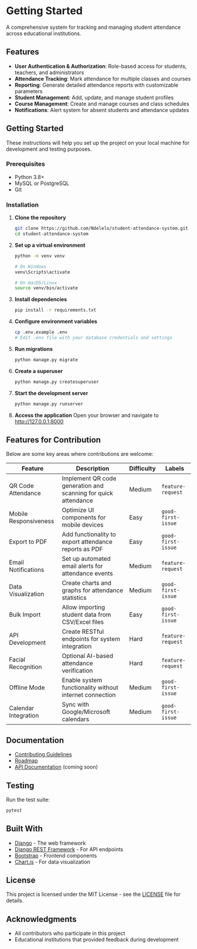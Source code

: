 # Getting Started

A comprehensive system for tracking and managing student attendance across educational institutions.

## Features

- **User Authentication & Authorization**: Role-based access for students, teachers, and administrators
- **Attendance Tracking**: Mark attendance for multiple classes and courses
- **Reporting**: Generate detailed attendance reports with customizable parameters
- **Student Management**: Add, update, and manage student profiles
- **Course Management**: Create and manage courses and class schedules
- **Notifications**: Alert system for absent students and attendance updates

## Getting Started

These instructions will help you set up the project on your local machine for development and testing purposes.

### Prerequisites

- Python 3.8+
- MySQL or PostgreSQL
- Git

### Installation

1. **Clone the repository**
   ```bash
   git clone https://github.com/Ndelelo/student-attendance-system.git
   cd student-attendance-system
   ```

2. **Set up a virtual environment**
   ```bash
   python -m venv venv
   
   # On Windows
   venv\Scripts\activate
   
   # On macOS/Linux
   source venv/bin/activate
   ```

3. **Install dependencies**
   ```bash
   pip install -r requirements.txt
   ```

4. **Configure environment variables**
   ```bash
   cp .env.example .env
   # Edit .env file with your database credentials and settings
   ```

5. **Run migrations**
   ```bash
   python manage.py migrate
   ```

6. **Create a superuser**
   ```bash
   python manage.py createsuperuser
   ```

7. **Start the development server**
   ```bash
   python manage.py runserver
   ```

8. **Access the application**
   Open your browser and navigate to http://127.0.0.1:8000

## Features for Contribution

Below are some key areas where contributions are welcome:

| Feature | Description | Difficulty | Labels |
|---------|-------------|------------|--------|
| QR Code Attendance | Implement QR code generation and scanning for quick attendance | Medium | `feature-request` |
| Mobile Responsiveness | Optimize UI components for mobile devices | Easy | `good-first-issue` |
| Export to PDF | Add functionality to export attendance reports as PDF | Easy | `good-first-issue` |
| Email Notifications | Set up automated email alerts for attendance events | Medium | `feature-request` |
| Data Visualization | Create charts and graphs for attendance statistics | Medium | `good-first-issue` |
| Bulk Import | Allow importing student data from CSV/Excel files | Easy | `good-first-issue` |
| API Development | Create RESTful endpoints for system integration | Hard | `feature-request` |
| Facial Recognition | Optional AI-based attendance verification | Hard | `feature-request` |
| Offline Mode | Enable system functionality without internet connection | Medium | `good-first-issue` |
| Calendar Integration | Sync with Google/Microsoft calendars | Medium | `good-first-issue` |

## Documentation

- [Contributing Guidelines](./contributing.md)
- [Roadmap](./roadmap.md)
- [API Documentation](./docs/api.md) (coming soon)

## Testing

Run the test suite:

```bash
pytest
```

## Built With

- [Django](https://www.djangoproject.com/) - The web framework
- [Django REST Framework](https://www.django-rest-framework.org/) - For API endpoints
- [Bootstrap](https://getbootstrap.com/) - Frontend components
- [Chart.js](https://www.chartjs.org/) - For data visualization

## License

This project is licensed under the MIT License - see the [LICENSE](license.md) file for details.

## Acknowledgments

- All contributors who participate in this project
- Educational institutions that provided feedback during development
